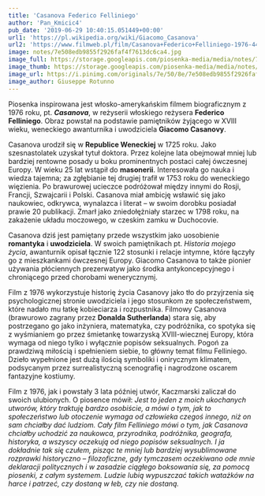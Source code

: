 ```yaml
---
title: 'Casanova Federico Felliniego'
author: 'Pan_Kmicic4'
pub_date: '2019-06-29 10:40:15.051449+00:00'
url1: 'https://pl.wikipedia.org/wiki/Giacomo_Casanova'
url2: 'https://www.filmweb.pl/film/Casanova+Federico+Felliniego-1976-4468'
image: notes/7e508edb9855f2926faf4f7613dc6ca4.jpg
image_full: https://storage.googleapis.com/piosenka-media/media/notes/7e508edb9855f2926faf4f7613dc6ca4.jpg
image_thumb: https://storage.googleapis.com/piosenka-media/media/notes/7e508edb9855f2926faf4f7613dc6ca4.jpg.0x300_q85_upscale.jpg
image_url: https://i.pinimg.com/originals/7e/50/8e/7e508edb9855f2926faf4f7613dc6ca4.jpg
image_author: Giuseppe Rotunno
---
```


Piosenka inspirowana jest włosko\-amerykańskim filmem biograficznym z 1976 roku, pt. _**Casanova**_, w reżyserii włoskiego reżysera **Federico Felliniego**. Obraz powstał na podstawie pamiętników żyjącego w XVIII wieku, weneckiego awanturnika i uwodziciela **Giacomo Casanovy**.

Casanova urodził się w **Republice Weneckiej** w 1725 roku. Jako szesnastolatek uzyskał tytuł doktora. Przez kolejne lata obejmował mniej lub bardziej rentowne posady u boku prominentnych postaci całej ówczesnej Europy. W wieku 25 lat wstąpił do **masonerii**. Interesowała go nauka i wiedza tajemna; za zgłębianie tej drugiej trafił w 1753 roku do weneckiego więzienia. Po brawurowej ucieczce podróżował między innymi  do Rosji, Francji, Szwajcarii i Polski. Casanova miał ambicję wsławić się jako naukowiec, odkrywca, wynalazca i literat – w swoim dorobku posiadał prawie 20 publikacji. Zmarł jako zniedołężniały starzec w 1798 roku, na zakażenie układu moczowego, w czeskim zamku w Duchocovie.

Casanova dziś jest pamiętany przede wszystkim jako uosobienie **romantyka** i **uwodziciela**. W swoich pamiętnikach pt. _Historia mojego życia_, awanturnik opisał łącznie 122 stosunki  i relacje intymne, które łączyły go z mieszkankami ówczesnej Europy. Giacomo Casanova to także pionier używania płóciennych prezerwatyw jako środka antykoncepcyjnego i chroniącego przed chorobami wenerycznym[i](https://pl.wikipedia.org/wiki/Choroby\_przenoszone\_drog%C4%85\_p%C5%82ciow%C4%85).

Film z 1976 wykorzystuje historię życia Casanovy jako tło do przyjrzenia się psychologicznej stronie uwodziciela i jego stosunkom ze społeczeństwem, które nadało mu łatkę kobieciarza i rozpustnika. Filmowy Casanova \(brawurowo zagrany przez **Donalda Sutherlanda**\) stara się, aby postrzegano go jako inżyniera, matematyka, czy podróżnika, co spotyka się z wyśmianiem go przez śmietankę towarzyską XVIII\-wiecznej Europy, która wymaga od niego tylko i wyłącznie popisów seksualnych. Pogoń za prawdziwą miłością i spełnieniem siebie, to główny temat filmu Felliniego. Dzieło wypełnione jest dużą ilością symboliki i onirycznym klimatem, podsycanym przez surrealistyczną scenografię i nagrodzone oscarem fantazyjne kostiumy.

Film z 1976, jak i powstały 3 lata później utwór, Kaczmarski zaliczał do swoich ulubionych. O piosence mówił: _Jest to jeden z moich ukochanych utworów, który traktuję bardzo osobiście, a mówi o tym, jak to społeczeństwo lub otoczenie wymaga od człowieka czegoś innego, niż on sam chciałby dać ludziom. Cały film Felliniego mówi o tym, jak Casanova chciałby uchodzić za naukowca, przyrodnika, podróżnika, geografa, historyka, a wszyscy oczekują od niego popisów seksualnych. I ja dokładnie tak się czułem, pisząc te mniej lub bardziej wysublimowane rozprawki historyczno – filozoficzne, gdy tymczasem oczekiwano ode mnie deklaracji politycznych i w zasadzie ciągłego boksowania się, za pomocą piosenki, z całym systemem.  Ludzie lubią wypuszczać takich watażków na harce i patrzeć, czy dostaną w łeb, czy nie dostaną._